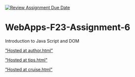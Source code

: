 [![Review Assignment Due Date](https://classroom.github.com/assets/deadline-readme-button-24ddc0f5d75046c5622901739e7c5dd533143b0c8e959d652212380cedb1ea36.svg)](https://classroom.github.com/a/b9NC0g7h)
# WebApps-F23-Assignment-6
Introduction to Java Script and DOM

["Hosted at author.html"](https://44-563-webapps-f23.github.io/44563-webapps-f23-assignment6-S566425/author.html)

["Hosted at tips.html"](https://44-563-webapps-f23.github.io/44563-webapps-f23-assignment6-S566425/tips.html)

["Hosted at cruise.html"](https://44-563-webapps-f23.github.io/44563-webapps-f23-assignment6-S566425/cruise.html)

